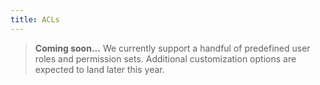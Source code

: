 ```yaml
---
title: ACLs
---
```


> **Coming soon...** We currently support a handful of predefined user roles and permission sets. Additional customization options are expected to land later this year.
